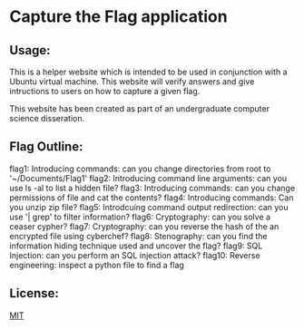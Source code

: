 # Capture the Flag application

## Usage:
This is a helper website which is intended to be used in conjunction with a Ubuntu virtual machine. This website will verify answers and give intructions to users on how to capture a given flag. 

This website has been created as part of an undergraduate computer science disseration.

## Flag Outline:
flag1: Introducing commands: can you change directories from root to '~/Documents/Flag1'
flag2: Introducing command line arguments: can you use ls -al to list a hidden file?
flag3: Introducing commands: can you change permissions of file and cat the contents?
flag4: Introducing commands: Can you unzip zip file?
flag5: Introdcuing command output redirection: can you use '| grep' to filter information?
flag6: Cryptography: can you solve a ceaser cypher?
flag7: Cryptography: can you reverse the hash of the an encrypted file using cyberchef?
flag8: Stenography: can you find the information hiding technique used and uncover the flag?
flag9: SQL Injection: can you perform an SQL injection attack?
flag10: Reverse engineering: inspect a python file to find a flag

## License: 
[MIT](https://choosealicense.com/licenses/mit/)